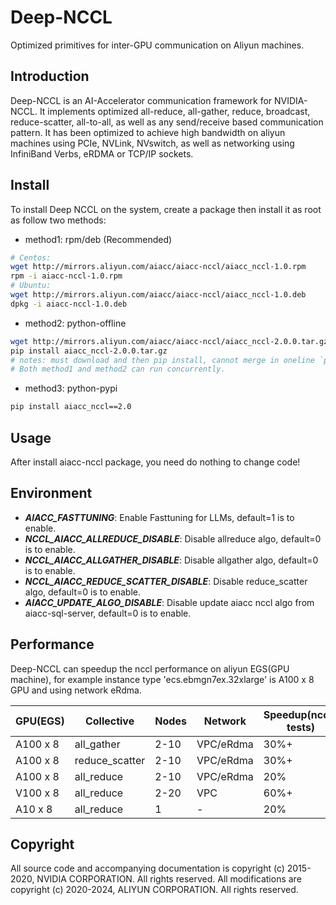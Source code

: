# Deep-NCCL

Optimized primitives for inter-GPU communication on Aliyun machines.

## Introduction

Deep-NCCL is an AI-Accelerator communication framework for NVIDIA-NCCL.
It implements optimized all-reduce, all-gather, reduce, broadcast, reduce-scatter, all-to-all, as well as any send/receive based communication pattern.
It has been optimized to achieve high bandwidth on aliyun machines using PCIe, NVLink, NVswitch, as well as networking using InfiniBand Verbs, eRDMA or TCP/IP sockets.

## Install

To install Deep NCCL on the system, create a package then install it as root as follow two methods:

- method1: rpm/deb (Recommended)
```sh
# Centos:
wget http://mirrors.aliyun.com/aiacc/aiacc-nccl/aiacc_nccl-1.0.rpm
rpm -i aiacc-nccl-1.0.rpm
# Ubuntu:
wget http://mirrors.aliyun.com/aiacc/aiacc-nccl/aiacc_nccl-1.0.deb
dpkg -i aiacc-nccl-1.0.deb
```
- method2: python-offline
```sh
wget http://mirrors.aliyun.com/aiacc/aiacc-nccl/aiacc_nccl-2.0.0.tar.gz
pip install aiacc_nccl-2.0.0.tar.gz
# notes: must download and then pip install, cannot merge in oneline `pip install aiacc_xxx_url` 
# Both method1 and method2 can run concurrently.
```

- method3: python-pypi
```sh
pip install aiacc_nccl==2.0
```

## Usage

After install aiacc-nccl package, you need do nothing to change code!


## Environment

* ***AIACC_FASTTUNING***: Enable Fasttuning for LLMs, default=1 is to enable.
* ***NCCL_AIACC_ALLREDUCE_DISABLE***: Disable allreduce algo, default=0 is to enable.
* ***NCCL_AIACC_ALLGATHER_DISABLE***: Disable allgather algo, default=0 is to enable.
* ***NCCL_AIACC_REDUCE_SCATTER_DISABLE***: Disable reduce_scatter algo, default=0 is to enable.
* ***AIACC_UPDATE_ALGO_DISABLE***: Disable update aiacc nccl algo from aiacc-sql-server, default=0 is to enable.

## Performance

Deep-NCCL can speedup the nccl performance on aliyun EGS(GPU machine), for example instance type 'ecs.ebmgn7ex.32xlarge' is A100 x 8 GPU and using network eRdma.

| GPU(EGS)    | Collective     | Nodes   | Network   | Speedup(nccl-tests) |
|-------------|----------------|---------|-----------|---------------------|
| A100 x 8    | all_gather     | 2-10    | VPC/eRdma | 30%+                |
| A100 x 8    | reduce_scatter | 2-10    | VPC/eRdma | 30%+                |
| A100 x 8    | all_reduce     | 2-10    | VPC/eRdma | 20%                 |
| V100 x 8    | all_reduce     | 2-20    | VPC       | 60%+                |
| A10  x 8    | all_reduce     | 1       | -         | 20%                 |


## Copyright

All source code and accompanying documentation is copyright (c) 2015-2020, NVIDIA CORPORATION. All rights reserved.
All modifications are copyright (c) 2020-2024, ALIYUN CORPORATION. All rights reserved.
